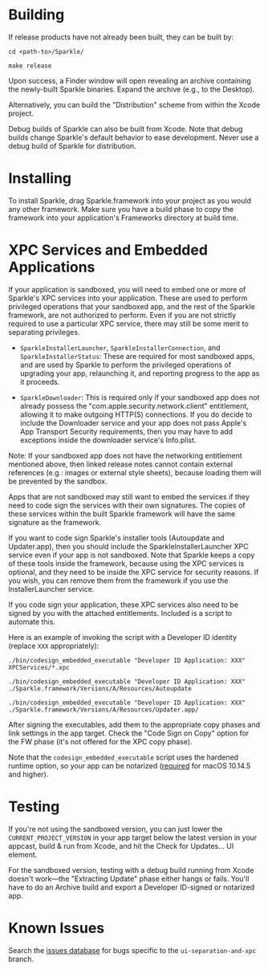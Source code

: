 # Building

If release products have not already been built, they can be built by:

```
cd <path-to>/Sparkle/

make release
```

Upon success, a Finder window will open revealing an archive containing the newly-built Sparkle binaries. Expand the archive (e.g., to the Desktop).

Alternatively, you can build the "Distribution" scheme from within the Xcode project.

Debug builds of Sparkle can also be built from Xcode. Note that debug builds change Sparkle's default behavior to ease development. Never use a debug build of Sparkle for distribution.

# Installing

To install Sparkle, drag Sparkle.framework into your project as you would any other framework. Make sure you have a build phase to copy the framework into your application's Frameworks directory at build time.

# XPC Services and Embedded Applications

If your application is sandboxed, you will need to embed one or more of Sparkle's XPC services into your application. These are used to perform privileged operations that your sandboxed app, and the rest of the Sparkle framework, are not authorized to perform. Even if you are not strictly required to use a particular XPC service, there may still be some merit to separating privileges.

* `SparkleInstallerLauncher`, `SparkleInstallerConnection`, and `SparkleInstallerStatus`: These are required for most sandboxed apps, and are used by Sparkle to perform the privileged operations of upgrading your app, relaunching it, and reporting progress to the app as it proceeds.

* `SparkleDownloader`: This is required only if your sandboxed app does not already possess the "com.apple.security.network.client" entitlement, allowing it to make outgoing HTTP(S) connections. If you do decide to include the Downloader service and your app does not pass Apple's App Transport Security requirements, then you may have to add exceptions inside the downloader service's Info.plist.

Note: If your sandboxed app does not have the networking entitlement mentioned above, then linked release notes cannot contain external references (e.g.: images or external style sheets), because loading them will be prevented by the sandbox.

Apps that are not sandboxed may still want to embed the services if they need to code sign the services with their own signatures. The copies of these services within the built Sparkle framework will have the same signature as the framework.

If you want to code sign Sparkle's installer tools (Autoupdate and Updater.app), then you should include the SparkleInstallerLauncher XPC service even if your app is not sandboxed. Note that Sparkle keeps a copy of these tools inside the framework, because using the XPC services is optional, and they need to be inside the XPC service for security reasons. If you wish, you can remove them from the framework if you use the InstallerLauncher service.

If you code sign your application, these XPC services also need to be signed by you with the attached entitlements. Included is a script to automate this.

Here is an example of invoking the script with a Developer ID identity (replace `XXX` appropriately):

```
./bin/codesign_embedded_executable "Developer ID Application: XXX" XPCServices/*.xpc

./bin/codesign_embedded_executable "Developer ID Application: XXX" ./Sparkle.framework/Versions/A/Resources/Autoupdate

./bin/codesign_embedded_executable "Developer ID Application: XXX" ./Sparkle.framework/Versions/A/Resources/Updater.app/
```

After signing the executables, add them to the appropriate copy phases and link settings in the app target. Check the "Code Sign on Copy" option for the FW phase (it's not offered for the XPC copy phase).

Note that the `codesign_embedded_executable` script uses the hardened runtime option, so your app can be notarized ([required](https://developer.apple.com/documentation/security/notarizing_your_app_before_distribution?language=objc) for macOS 10.14.5 and higher).

# Testing

If you're not using the sandboxed version, you can just lower the `CURRENT_PROJECT_VERSION` in your app target below the latest version in your appcast, build & run from Xcode, and hit the Check for Updates… UI element.

For the sandboxed version, testing with a debug build running from Xcode doesn't work—the "Extracting Update" phase either hangs or fails. You'll have to do an Archive build and export a Developer ID-signed or notarized app.

# Known Issues

Search the [issues database](https://github.com/sparkle-project/Sparkle/issues) for bugs specific to the `ui-separation-and-xpc` branch.
